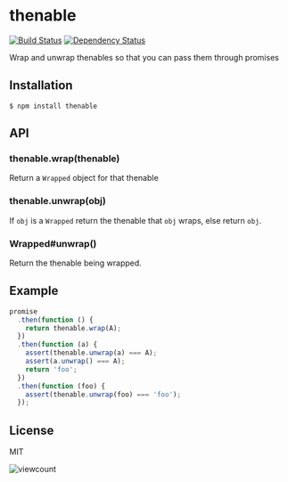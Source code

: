 # thenable

[![Build Status](https://secure.travis-ci.org/then/thenable.png?branch=master)](https://travis-ci.org/then/thenable)
[![Dependency Status](https://img.shields.io/david/then/thenable.svg)](https://david-dm.org/then/thenable)

  Wrap and unwrap thenables so that you can pass them through promises

## Installation

    $ npm install thenable

## API

### thenable.wrap(thenable)

  Return a `Wrapped` object for that thenable

### thenable.unwrap(obj)

  If `obj` is a `Wrapped` return the thenable that `obj` wraps, else return `obj`.

### Wrapped#unwrap()

  Return the thenable being wrapped.

## Example

```javascript
promise
  .then(function () {
    return thenable.wrap(A);
  })
  .then(function (a) {
    assert(thenable.unwrap(a) === A);
    assert(a.unwrap() === A);
    return 'foo';
  })
  .then(function (foo) {
    assert(thenable.unwrap(foo) === 'foo');
  });
```

## License

  MIT

![viewcount](https://viewcount.jepso.com/count/then/thenable.png)
